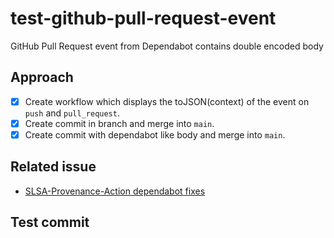 # test-github-pull-request-event
GitHub Pull Request event from Dependabot contains double encoded body

## Approach

- [x] Create workflow which displays the toJSON(context) of the event on `push` and `pull_request`.
- [x] Create commit in branch and merge into `main`.
- [x] Create commit with dependabot like body and merge into `main`.

## Related issue

- [SLSA-Provenance-Action dependabot fixes](https://github.com/philips-labs/slsa-provenance-action/pull/55)

## Test commit
